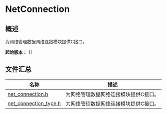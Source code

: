 # NetConnection

<!--Kit: Network Kit-->
<!--Subsystem: Communication-->
<!--Owner: @wmyao_mm-->
<!--Designer: @guo-min_net-->
<!--Tester: @tongxilin-->
<!--Adviser: @zhang_yixin13-->

## 概述

为网络管理数据网络连接模块提供C接口。

**起始版本：** 11
## 文件汇总

| 名称 | 描述 |
| -- | -- |
| [net_connection.h](capi-net-connection-h.md) | 为网络管理数据网络连接模块提供C接口。 |
| [net_connection_type.h](capi-net-connection-type-h.md) | 为网络管理数据网络连接模块提供C接口。 |
